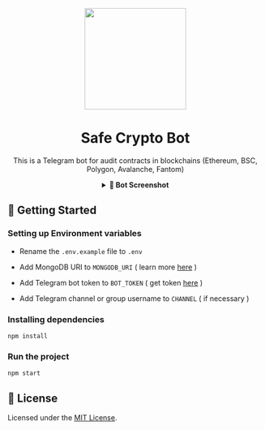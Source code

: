 <p align="center">
  <a href="https://t.me/SmartSafeCryptoBot">
    <img src="https://img.shields.io/badge/-Open_in_Telegram-26A5E4?logo=Telegram&logoColor=white" width="200" />
  </a>
</p>

<h1 align="center">
  Safe Crypto Bot
</h1>

<p align="center">
  This is a Telegram bot for audit contracts in blockchains (Ethereum, BSC, Polygon, Avalanche, Fantom)
</p>

<details align="center">
  <summary><strong>📱 Bot Screenshot</strong></summary>
  <img src="https://i.postimg.cc/ZK1jvJ8q/Example.png" />
</details>

## 🚀 Getting Started

### Setting up Environment variables

- Rename the `.env.example` file to `.env`

- Add MongoDB URI to `MONGODB_URI` ( learn more [here](https://www.mongodb.com/docs/drivers/node/current/fundamentals/connection/connect) )

- Add Telegram bot token to `BOT_TOKEN` ( get token [here](https://t.me/BotFather) )

- Add Telegram channel or group username to `CHANNEL` ( if necessary )

### Installing dependencies

```
npm install
```

### Run the project

```
npm start
```

## 📝 License

Licensed under the [MIT License](./LICENSE).